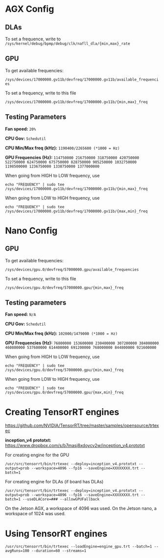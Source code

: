 # AGX Config

## DLAs

To set a frequence, write to `/sys/kernel/debug/bpmp/debug/clk/nafll_dla/{min,max}_rate`


## GPU

To get available frequencies:

`/sys/devices/17000000.gv11b/devfreq/17000000.gv11b/available_frequencies`

To set a frequency, write to this file

`/sys/devices/17000000.gv11b/devfreq/17000000.gv11b/{min,max}_freq`


## Testing Parameters

__Fan speed:__ `20%`

__CPU Gov:__ `Schedutil`

__CPU Min/Max freq (kHz):__ `1190400/2265600 (*1000 = Hz)`

__GPU Frequencies (Hz):__ `114750000 216750000 318750000 420750000 522750000 624750000 675750000 828750000 905250000 1032750000 1198500000 1236750000 1338750000 1377000000`

When going from HIGH to LOW frequency, use

`echo "FREQUENCY" | sudo tee /sys/devices/17000000.gv11b/devfreq/17000000.gv11b/{min,max}_freq`

When going from LOW to HIGH frequency, use

`echo "FREQUENCY" | sudo tee /sys/devices/17000000.gv11b/devfreq/17000000.gv11b/{max,min}_freq`



# Nano Config

## GPU

To get available frequencies:

`/sys/devices/gpu.0/devfreq/57000000.gpu/available_frequencies`

To set a frequency, write to this file

`/sys/devices/gpu.0/devfreq/57000000.gpu/{min,max}_freq`


## Testing parameters

__Fan speed:__ `N/A`

__CPU Gov:__ `Schedutil`

__CPU Min/Max freq (kHz):__ `102000/1479000 (*1000 = Hz)`

__GPU Frequencies (Hz):__ `76800000 153600000 230400000 307200000 384000000 460800000 537600000 614400000 691200000 768000000 844800000 921600000`

When going from HIGH to LOW frequency, use

`echo "FREQUENCY" | sudo tee /sys/devices/gpu.0/devfreq/57000000.gpu/{min,max}_freq`

When going from LOW to HIGH frequency, use

`echo "FREQUENCY" | sudo tee /sys/devices/gpu.0/devfreq/57000000.gpu/{max,min}_freq`


# Creating TensorRT engines

https://github.com/NVIDIA/TensorRT/tree/master/samples/opensource/trtexec

__inception_v4 prototxt:__ https://www.dropbox.com/s/b7masj8xdoycv2w/inception_v4.prototxt

For creating engine for the GPU

`/usr/src/tensorrt/bin/trtexec --deploy=inception_v4.prototxt --output=prob --workspace=4096 --fp16 --saveEngine=XXXXXXXX.trt --batch=1`

For creating engine for DLAs (if board has DLAs)

`/usr/src/tensorrt/bin/trtexec --deploy=inception_v4.prototxt --output=prob --workspace=4096 --fp16 --saveEngine=XXXXXXXX.trt --batch=1 --useDLACore=### --allowGPUFallback`

On the Jetson AGX, a workspace of 4096 was used. On the Jetson nano, a workspace of 1024 was used.

# Using TensorRT engines

`/usr/src/tensorrt/bin/trtexec --loadEngine=engine_gpu.trt --batch=1 --avgRuns=100 --duration=60 --streams=1`